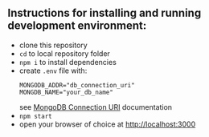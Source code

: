 ## Instructions for installing and running development environment:

- clone this repository
- `cd` to local repository folder
- `npm i` to install dependencies
- create `.env` file with:
  ```
  MONGODB_ADDR="db_connection_uri"
  MONGDB_NAME="your_db_name"
  ```
  see [MongoDB Connection URI](https://docs.mongodb.com/manual/reference/connection-string/) documentation
- `npm start`
- open your browser of choice at [http://localhost:3000](http://localhost:3000)
